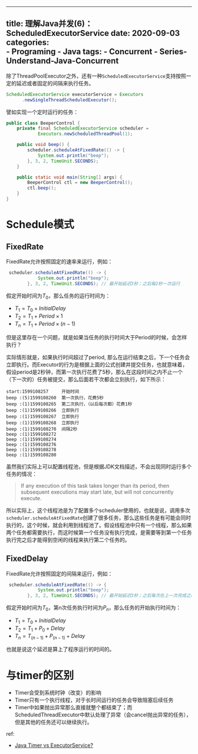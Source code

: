 
---
title: 理解Java并发(6)：ScheduledExecutorService
date: 2020-09-03
categories:  
    - Programing
    - Java
tags:
    - Concurrent
    - Series-Understand-Java-Concurrent
---
除了ThreadPoolExecutor之外，还有一种`ScheduledExecutorService`支持按照一定的延迟或者固定的间隔来执行任务。

```java
ScheduledExecutorService executorService = Executors
	  .newSingleThreadScheduledExecutor();
```

<!-- more -->
譬如实现一个定时运行的任务：

```java
public class BeeperControl {
    private final ScheduledExecutorService scheduler =
            Executors.newScheduledThreadPool(1);

    public void beep() {
        scheduler.scheduleAtFixedRate(() -> {
            System.out.println("beep");
        }, 3, 2, TimeUnit.SECONDS);
    }

    public static void main(String[] args) {
        BeeperControl ctl = new BeeperControl();
        ctl.beep();
    }
}
```
#  Schedule模式
## FixedRate
FixedRate允许按照固定的速率来运行，例如：

```java
 scheduler.scheduleAtFixedRate(() -> {
            System.out.println("beep");
        }, 3, 2, TimeUnit.SECONDS); // 最开始延迟3秒；之后每2秒一次运行
```

假定开始时间为$T_0$，那么任务的运行时间为：

* $T_1 = T_0 + InitialDelay$
* $T_2 = T_1 + Period \times 1$
* $T_n = T_1 + Period \times (n - 1)$

但是这里存在一个问题，就是如果当任务的执行时间大于Period的时候，会怎样执行？

实际情形就是，如果执行时间超过了period, 那么在运行结束之后，下一个任务会立即执行。而Executor的行为是根据上面的公式创建并提交任务，也就意味着，假设period是2秒钟，而第一次执行花费了5秒，那么在这段时间之内不止一个（下一次的）任务被提交，那么后面若干次都会立刻执行，如下所示：

```
start:1599108257     开始时间
beep :(5)1599108260  第一次执行，花费5秒
beep :(1)1599108265  第二次执行，（以后每次都）花费1秒
beep :(1)1599108266  立即执行
beep :(1)1599108267  立即执行
beep :(1)1599108268  立即执行
beep :(1)1599108270  间隔2秒
beep :(1)1599108272
beep :(1)1599108274
beep :(1)1599108276
beep :(1)1599108278
beep :(1)1599108280
```

虽然我们实际上可以配置线程池，但是根据JDK文档描述，不会出现同时运行多个任务的情况：

> If any execution of this task takes longer than its period, then subsequent executions may start late, but will not concurrently execute.

所以实际上，这个线程池是为了配置多个scheduler使用的，也就是说，调用多次`scheduler.scheduleAtFixedRate`创建了很多任务，那么这些任务是有可能会同时执行的，这个时候，就会利用到线程池了。假设线程池中只有一个线程，那么如果两个任务都需要执行，而这时候第一个任务没有执行完成，是需要等到第一个任务执行完之后才能得到空闲的线程来执行第二个任务的。

## FixedDelay
FixedRate允许按照固定的间隔来运行，例如：

```java
 scheduler.scheduleAtFixedRate(() -> {
            System.out.println("beep");
        }, 3, 2, TimeUnit.SECONDS); // 最开始延迟3秒；之后每次在上一次完成之后延迟2秒执行
```

假定开始时间为$T_0$，第n次任务执行时间为$P_n$，那么任务的开始执行时间为：

* $T_1 = T_0 + InitialDelay$
* $T_2 = T_1 + P_0 + Delay$
* $T_n = T_(n-1) + P_(n-1) + Delay$

也就是说这个延迟是算上了程序运行的时间的。

# 与timer的区别

* Timer会受到系统时钟（改变）的影响
* Timer只有一个执行线程，对于长时间运行的任务会导致阻塞后续任务
* Timer中如果抛出异常那么直接就整个都结束了；而ScheduledThreadExecutor中默认处理了异常（会cancel抛出异常的任务），但是其他的任务还可以继续执行。

ref:

* [Java Timer vs ExecutorService?](https://stackoverflow.com/questions/409932/java-timer-vs-executorservice)